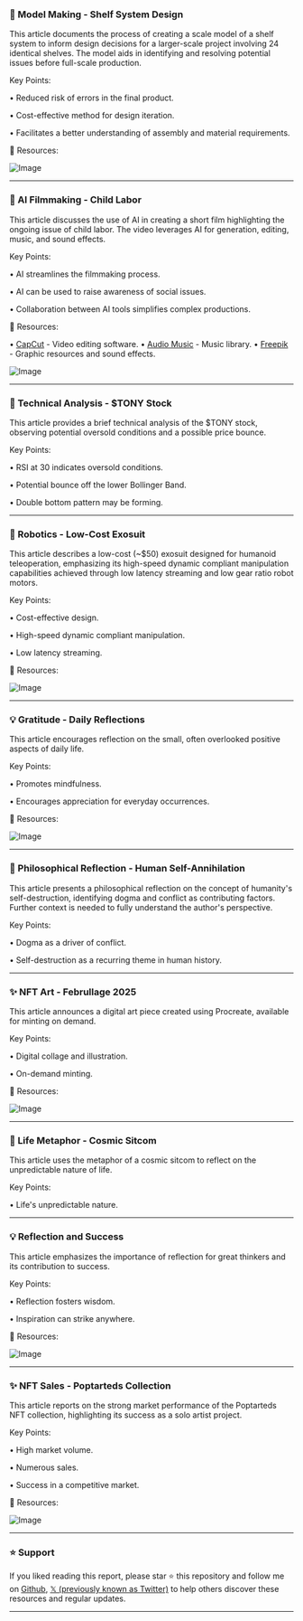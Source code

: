 ### 🤖 Model Making - Shelf System Design

This article documents the process of creating a scale model of a shelf system to inform design decisions for a larger-scale project involving 24 identical shelves.  The model aids in identifying and resolving potential issues before full-scale production.

Key Points:

•  Reduced risk of errors in the final product.


•  Cost-effective method for design iteration.


•  Facilitates a better understanding of assembly and material requirements.


🔗 Resources:

![Image](https://pbs.twimg.com/media/GkOhcgKWEAAv9zr?format=jpg&name=small)


---
### 🤖 AI Filmmaking - Child Labor

This article discusses the use of AI in creating a short film highlighting the ongoing issue of child labor. The video leverages AI for generation, editing, music, and sound effects.

Key Points:

• AI streamlines the filmmaking process.


• AI can be used to raise awareness of social issues.


• Collaboration between AI tools simplifies complex productions.


🔗 Resources:

• [CapCut](https://www.capcut.com/) - Video editing software.
• [Audio Music](https://audiojungle.net/) - Music library.
• [Freepik](https://www.freepik.com/) - Graphic resources and sound effects.

![Image](https://pbs.twimg.com/ext_tw_video_thumb/1892538846341898240/pu/img/kO--ao1jufOpz5dR.jpg)


---
### 🤖 Technical Analysis - $TONY Stock

This article provides a brief technical analysis of the $TONY stock, observing potential oversold conditions and a possible price bounce.

Key Points:

• RSI at 30 indicates oversold conditions.


• Potential bounce off the lower Bollinger Band.


• Double bottom pattern may be forming.


---
### 🤖 Robotics - Low-Cost Exosuit

This article describes a low-cost (~$50) exosuit designed for humanoid teleoperation, emphasizing its high-speed dynamic compliant manipulation capabilities achieved through low latency streaming and low gear ratio robot motors.

Key Points:

•  Cost-effective design.


•  High-speed dynamic compliant manipulation.


•  Low latency streaming.


🔗 Resources:

![Image](https://pbs.twimg.com/ext_tw_video_thumb/1892526908153196544/pu/img/BbY1g-sTLUV1jaO3.jpg)


---
### 💡 Gratitude - Daily Reflections

This article encourages reflection on the small, often overlooked positive aspects of daily life.

Key Points:

• Promotes mindfulness.


• Encourages appreciation for everyday occurrences.



🔗 Resources:

![Image](https://pbs.twimg.com/ext_tw_video_thumb/1892409415153680384/pu/img/R-rTzUejLQLyYsD0.jpg)


---
### 🤖 Philosophical Reflection - Human Self-Annihilation

This article presents a philosophical reflection on the concept of humanity's self-destruction, identifying dogma and conflict as contributing factors.  Further context is needed to fully understand the author's perspective.

Key Points:

•  Dogma as a driver of conflict.


•  Self-destruction as a recurring theme in human history.


---
### ✨ NFT Art - Februllage 2025

This article announces a digital art piece created using Procreate, available for minting on demand.

Key Points:

•  Digital collage and illustration.


•  On-demand minting.


🔗 Resources:

![Image](https://pbs.twimg.com/media/GkNdzqCWYAADSoi?format=jpg&name=small)


---
### 🤖 Life Metaphor - Cosmic Sitcom

This article uses the metaphor of a cosmic sitcom to reflect on the unpredictable nature of life.

Key Points:

•  Life's unpredictable nature.



---
### 💡  Reflection and Success

This article emphasizes the importance of reflection for great thinkers and its contribution to success.

Key Points:

•  Reflection fosters wisdom.


•  Inspiration can strike anywhere.



🔗 Resources:

![Image](https://pbs.twimg.com/ext_tw_video_thumb/1892527698250993664/pu/img/Wkql2dieHQsyyYFJ.jpg)


---
### ✨ NFT Sales - Poptarteds Collection

This article reports on the strong market performance of the Poptarteds NFT collection, highlighting its success as a solo artist project.

Key Points:

•  High market volume.


•  Numerous sales.


•  Success in a competitive market.


🔗 Resources:

![Image](https://pbs.twimg.com/media/GkOA4SPXIAAInyO?format=jpg&name=small)


---

### ⭐️ Support

If you liked reading this report, please star ⭐️ this repository and follow me on [Github](https://github.com/Drix10), [𝕏 (previously known as Twitter)](https://x.com/DRIX_10_) to help others discover these resources and regular updates.

---